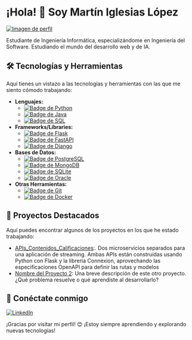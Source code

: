 # ¡Hola! 👋 Soy Martín Iglesias López

[![Imagen de perfil](URL_DE_TU_AVATAR)](https://github.com/martiin01)

Estudiante de Ingeniería Informática, especializándome en Ingeniería del Software. Estudiando el mundo del desarrollo web y de IA.

## 🛠️ Tecnologías y Herramientas

Aquí tienes un vistazo a las tecnologías y herramientas con las que me siento cómodo trabajando:

* **Lenguajes:**
    * [![Badge de Python](https://img.shields.io/badge/Python-3776AB?style=for-the-badge&logo=python&logoColor=white)](https://www.python.org/)
    * [![Badge de Java](https://img.shields.io/badge/Java-ED8B00?style=for-the-badge&logo=openjdk&logoColor=white)](https://www.java.com/es/)
    * [![Badge de SQL](https://img.shields.io/badge/SQL-4169E1?style=for-the-badge&logo=postgresql&logoColor=white)](https://www.postgresql.org/)
* **Frameworks/Libraries:**
    * [![Badge de Flask](https://img.shields.io/badge/Flask-000000?style=for-the-badge&logo=flask&logoColor=white)](https://flask.palletsprojects.com/en/2.3.x/)
    * [![Badge de FastAPI](https://img.shields.io/badge/FastAPI-009485?style=for-the-badge&logo=fastapi&logoColor=white)](https://fastapi.tiangolo.com/)
    * [![Badge de Django](https://img.shields.io/badge/Django-092E20?style=for-the-badge&logo=django&logoColor=white)](https://www.djangoproject.com/)
* **Bases de Datos:**
    * [![Badge de PostgreSQL](https://img.shields.io/badge/PostgreSQL-316192?style=for-the-badge&logo=postgresql&logoColor=white)](https://www.postgresql.org/)
    * [![Badge de MongoDB](https://img.shields.io/badge/MongoDB-47A248?style=for-the-badge&logo=mongodb&logoColor=white)](https://www.mongodb.com/)
    * [![Badge de SQLite](https://img.shields.io/badge/SQLite-07405E?style=for-the-badge&logo=sqlite&logoColor=white)](https://www.sqlite.org/index.html)
    * [![Badge de Oracle](https://img.shields.io/badge/Oracle-F80000?style=for-the-badge&logo=oracle&logoColor=white)](https://www.oracle.com/)
* **Otras Herramientas:**
    * [![Badge de Git](https://img.shields.io/badge/Git-F05032?style=for-the-badge&logo=git&logoColor=white)](https://git-scm.com/)
    * [![Badge de Docker](https://img.shields.io/badge/Docker-2496ED?style=for-the-badge&logo=docker&logoColor=white)](https://www.docker.com/)

## 🔭 Proyectos Destacados

Aquí puedes encontrar algunos de los proyectos en los que he estado trabajando:

* [APIs_Contenidos_Calificaciones](https://github.com/martiin01/APIs_Contenidos_Calificaciones):.  Dos microservicios separados para una aplicación de streaming. Ambas APIs están construidas usando Python con Flask y la librería Connexion, aprovechando las especificaciones OpenAPI para definir las rutas y modelos
* [Nombre del Proyecto 2](ENLACE_A_TU_REPOSITORIO_2): Una breve descripción de este otro proyecto. ¿Qué problema resuelve o qué aprendiste al desarrollarlo?

## 🔗 Conéctate conmigo

[![LinkedIn](https://img.shields.io/badge/LinkedIn-0077B5?style=for-the-badge&logo=linkedin&logoColor=white)](TU_PERFIL_DE_LINKEDIN)

¡Gracias por visitar mi perfil! 😊 ¡Estoy siempre aprendiendo y explorando nuevas tecnologías!
